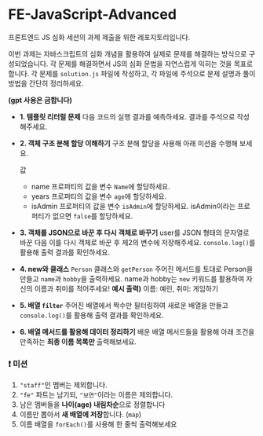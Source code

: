 # FE-JavaScript-Advanced
프론트엔드 JS 심화 세션의 과제 제출을 위한 레포지토리입니다.

이번 과제는 자바스크립트의 심화 개념을 활용하여 실제로 문제를 해결하는 방식으로 구성되었습니다. 
각 문제를 해결하면서 JS의 심화 문법을 자연스럽게 익히는 것을 목표로 합니다.
각 문제를 `solution.js` 파일에 작성하고, 각 파일에 주석으로 문제 설명과 풀이 방법을 간단히 정리하세요.

 **(gpt 사용은 금합니다)**

 - **1. 템플릿 리터럴 문제**
    다음 코드의 실행 결과를 예측하세요. 결과를 주석으로 작성해주세요.

- **2. 객체 구조 분해 할당 이해하기**
    구조 분해 할당을 사용해 아래 미션을 수행해 보세요. 
    
    값
    - name 프로퍼티의 값을 변수 `Name`에 할당하세요.
    - years 프로퍼티의 값을 변수 `age`에 할당하세요.
    - isAdmin 프로퍼티의 값을 변수 `isAdmin`에 할당하세요. isAdmin이라는 프로퍼티가 없으면 `false`를 할당하세요.

- **3. 객체를 JSON으로 바꾼 후 다시 객체로 바꾸기**
    user를 JSON 형태의 문자열로 바꾼 다음 이를 다시 객체로 바꾼 후 제2의 변수에 저장해주세요.  `console.log()`를 활용해 출력 결과를 확인하세요.

- **4. new와 클래스**
    `Person` 클래스와 `getPerson` 주어진 메서드를 토대로 Person을 만들고 `name`과 `hobby`을 출력하세요.  name과 hobby는  `new` 키워드를 활용하여 자신의 이름과 취미를 적어주세요!
    **예시 출력)** 이름: 예린, 취미: 게임하기

- **5. 배열 `filter`**
    주어진 배열에서 짝수만 필터링하여 새로운 배열을 만들고 `console.log()`를 활용해 출력 결과를 확인하세요.

- **6. 배열 메서드를 활용해 데이터 정리하기**
배운 배열 메서드들을 활용해 아래 조건을 만족하는 **최종 이름 목록만** 출력해보세요.
### ❗ 미션
1. `"staff"`인 멤버는 제외합니다. 
2. `"fe"` 파트는 남기되, `"보연"`이라는 이름은 제외합니다. 
3. 남은 멤버들을 **나이(age) 내림차순**으로 정렬합니다
4. 이름만 뽑아서 **새 배열에 저장**합니다. (`map`)
5. 이름 배열을 `forEach()`를 사용해 한 줄씩 출력해보세요